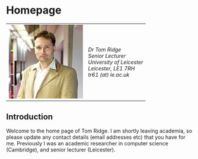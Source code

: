 # Homepage

<table><tr>
<td>
<img src='torso.jpg'></img>
</td>
<td>
<address>
Dr Tom Ridge <br/>
Senior Lecturer <br/>
<!--F4, Department of Informatics (formerly Computer Science)<br/>-->
University of Leicester <br/>
Leicester, LE1 7RH <br/>
tr61 (at) le.ac.uk 
</address>
</td>
</tr></table>

## Introduction

Welcome to the home page of Tom Ridge. I am shortly leaving academia, so please update any contact details (email addresses etc) that you have for me. Previously I was an academic researcher in computer
science (Cambridge), and senior lecturer (Leicester). 

